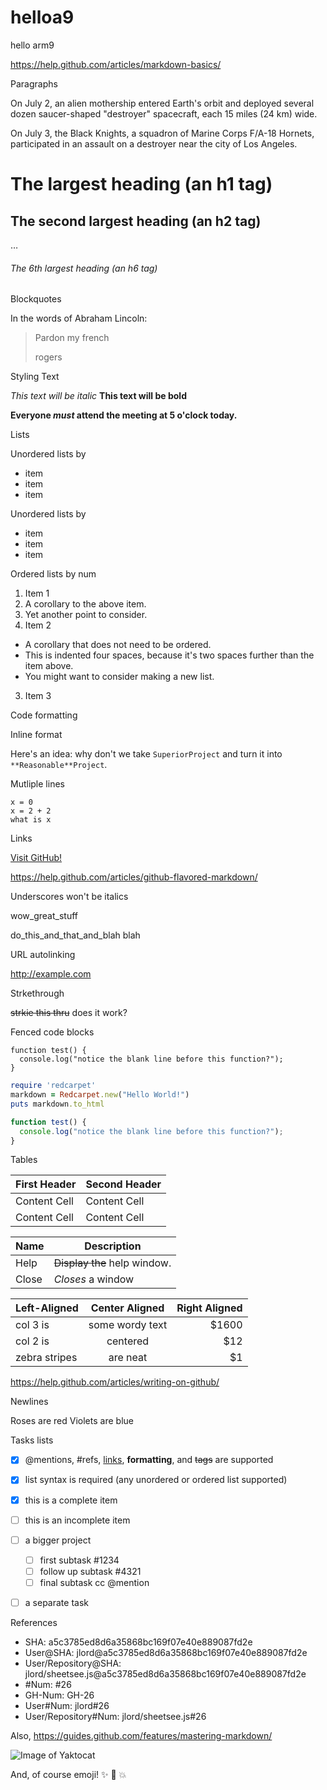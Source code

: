 # helloa9
hello arm9


https://help.github.com/articles/markdown-basics/

Paragraphs

On July 2, an alien mothership entered Earth's orbit and deployed several dozen saucer-shaped "destroyer" spacecraft, each 15 miles (24 km) wide.

On July 3, the Black Knights, a squadron of Marine Corps F/A-18 Hornets, participated in an assault on a destroyer near the city of Los Angeles.


# The largest heading (an h1 tag)
## The second largest heading (an h2 tag)
…
###### The 6th largest heading (an h6 tag)

Blockquotes

In the words of Abraham Lincoln:
> Pardon my french
>
> rogers

Styling Text

*This text will be italic*
**This text will be bold**

**Everyone _must_ attend the meeting at 5 o'clock today.**

Lists

Unordered lists by 
* item
* item
* item

Unordered lists by 
- item
- item
- item

Ordered lists by num

1. Item 1
  1. A corollary to the above item.
  2. Yet another point to consider.
2. Item 2
  * A corollary that does not need to be ordered.
  * This is indented four spaces, because it's two spaces further than the item above.
  * You might want to consider making a new list.
3. Item 3


Code formatting

Inline format

Here's an idea: why don't we take `SuperiorProject` and turn it into `**Reasonable**Project`.

Mutliple lines

```
x = 0
x = 2 + 2
what is x
```

Links

[Visit GitHub!](https://www.github.com)


https://help.github.com/articles/github-flavored-markdown/

Underscores won't be italics

wow_great_stuff

do_this_and_that_and_blah blah

URL autolinking

http://example.com


Strkethrough

~~strkie this thru~~ does it work?


Fenced code blocks
```
function test() {
  console.log("notice the blank line before this function?");
}
```

```ruby
require 'redcarpet'
markdown = Redcarpet.new("Hello World!")
puts markdown.to_html
```

``` js
function test() {
  console.log("notice the blank line before this function?");
}
```

Tables

First Header  | Second Header
------------- | -------------
Content Cell  | Content Cell
Content Cell  | Content Cell

| Name | Description          |
| ------------- | ----------- |
| Help      | ~~Display the~~ help window.|
| Close     | _Closes_ a window     |


| Left-Aligned  | Center Aligned  | Right Aligned |
| :------------ |:---------------:| -----:|
| col 3 is      | some wordy text | $1600 |
| col 2 is      | centered        |   $12 |
| zebra stripes | are neat        |    $1 |



https://help.github.com/articles/writing-on-github/

Newlines

Roses are red
Violets are blue


Tasks lists

- [x] @mentions, #refs, [links](), **formatting**, and <del>tags</del> are supported
- [x] list syntax is required (any unordered or ordered list supported)
- [x] this is a complete item
- [ ] this is an incomplete item

- [ ] a bigger project
  - [ ] first subtask #1234
  - [ ] follow up subtask #4321
  - [ ] final subtask cc @mention
- [ ] a separate task


References

* SHA: a5c3785ed8d6a35868bc169f07e40e889087fd2e
* User@SHA: jlord@a5c3785ed8d6a35868bc169f07e40e889087fd2e
* User/Repository@SHA: jlord/sheetsee.js@a5c3785ed8d6a35868bc169f07e40e889087fd2e
* #Num: #26
* GH-Num: GH-26
* User#Num: jlord#26
* User/Repository#Num: jlord/sheetsee.js#26



Also, https://guides.github.com/features/mastering-markdown/

![Image of Yaktocat](https://octodex.github.com/images/yaktocat.png)

And, of course emoji! :sparkles: :camel: :boom:

